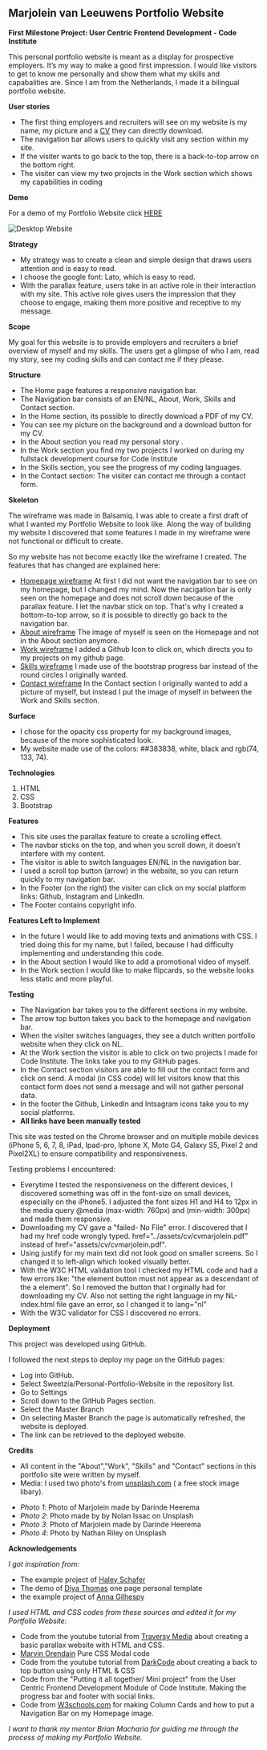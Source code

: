 
Marjolein van Leeuwens Portfolio Website
---------------------------------------
**First Milestone Project: User Centric Frontend Development - Code Institute**

This personal portfolio website is meant as a display for prospective employers. 
It’s my way to make a good first impression.
I would like visitors to get to know me personally and show them what my skills and capabalities are. 
Since I am from the Netherlands, I made it a bilingual portfolio website. 

**User stories**

* The first thing employers and recruiters will see on my website is my name, my picture and a [CV][CV] they can directly download.
* The navigation bar allows users to quickly visit any section within my site.
* If the visiter wants to go back to the top, there is a back-to-top arrow on the bottom right.
* The visiter can view my two projects in the Work section which shows my capabilities in coding

**Demo**

For a demo of my Portfolio Website click [HERE][DEMO]

![Desktop Website](https://bfb7a14a-c5a8-4360-84ee-f948a6f6bb8a.ws-eu01.gitpod.io/files/download/?id=7dba0bd7-a3ab-4138-9bbf-3fa02e6526b5)

**Strategy**

* My strategy was to create a clean and simple design that draws users attention and is easy to read.
* I choose the google font: Lato, which is easy to read.
* With the parallax feature, users take in an active role in their interaction with my site. 
This active role gives users the impression that they choose to engage, making them more positive and receptive to my message.

**Scope**

My goal for this website is to provide employers and recruiters a brief overview of myself and my skills. 
The users get a glimpse of who I am, read my story, see my coding skills and can contact me if they please.

**Structure**

* The Home page features a responsive navigation bar. 
* The Navigation bar consists of an EN/NL, About, Work, Skills and Contact section.
* In the Home section, its possible to directly download a PDF of my CV.
* You can see my picture on the background and a download button for my CV.
* In the About section you read my personal story .
* In the Work section you find my two projects I worked on during my fullstack development course for Code Institute
* In the Skills section, you see the progress of my coding languages.
* In the Contact section: The visiter can contact me through a contact form.


**Skeleton** 

The wireframe was made in Balsamiq. I was able to create a first draft of what I wanted my Portfolio Website to look like.
Along the way of building my website I discovered that some features I made in my wireframe were not functional or difficult to create.

So my website has not become exactly like the wireframe I created.
The features that has changed are explained here:

* [Homepage wireframe][a] At first I did not want the navigation bar to see on my homepage, but I changed my mind. Now the nacigation bar is only seen on the homepage and does not scroll down because of the parallax feature. I let the navbar stick on top. 
That's why I created a bottom-to-top arrow, so it is possible to directly go back to the navigation bar.
* [About wireframe][b] The image of myself is seen on the Homepage and not in the About section anymore. 
* [Work wireframe][c] I added a Github Icon to click on, which directs you to my projects on my github page. 
* [Skills wireframe][d] I made use of the bootstrap progress bar instead of the round circles I originally wanted. 
* [Contact wireframe][e] In the Contact section I originally wanted to add a picture of myself, but instead I put the image of myself in between the Work and Skills section.

**Surface**

* I chose for the opacity css property for my background images, because of the more sophisticated look. 
* My website made use of the colors: ##383838, white, black and rgb(74, 133, 74).

**Technologies**

1. HTML
2. CSS
3. Bootstrap

**Features**

* This site uses the parallax feature to create a scrolling effect. 
* The navbar sticks on the top, and when you scroll down, it doesn't interfere with my content.
* The visitor is able to switch languages EN/NL in the navigation bar.
* I used a scroll top button (arrow) in the website, so you can return quickly to my navigation bar.
* In the Footer (on the right) the visiter can click on my social platform links: Github, Instagram and LinkedIn.
* The Footer contains copyright info.

**Features Left to Implement**

* In the future I would like to add moving texts and animations with CSS. I tried doing this for my name, but I failed, because I had difficulty implementing and understanding this code. 
* In the About section I would like to add a promotional video of myself.
* In the Work section I would like to make flipcards, so the website looks less static and more playful.

**Testing**

- The Navigation bar takes you to the different sections in my website. 
- The arrow top button takes you back to the homepage and navigation bar. 
- When the visiter switches languages, they see a dutch written portfolio website when they click on NL. 
- At the Work section the visitor is able to click on two projects I made for Code Institute. 
The links take you to my GitHub pages.
- In the Contact section visitors are able to fill out the contact form and click on send. 
A modal (in CSS code) will let visitors know that this contact form does not send a message and will not gather personal data.
- In the footer the Github, LinkedIn and Intsagram icons take you to my social platforms.
- **All links have been manually tested**

This site was tested on the Chrome browser and on multiple mobile devices (iPhone 5, 6, 7, 8, iPad, Ipad-pro, Iphone X, Moto G4, Galaxy S5, Pixel 2 and Pixel2XL) to ensure compatibility and responsiveness. 

Testing problems I encountered:
* Everytime I tested the responsiveness on the different devices, I discovered something was off in the font-size on small devices, especially on the iPhone5.
I adjusted the font sizes H1 and H4 to 12px in the media query @media (max-width: 760px) and (min-width: 300px) and made them responsive.
* Downloading my CV gave a "failed- No File" error. I discovered that I had my href code wrongly typed. href="../assets/cv/cvmarjolein.pdf" instead of href="assets/cv/cvmarjolein.pdf".
* Using justify for my main text did not look good on smaller screens. So I changed it to left-align which looked visually better.
* With the W3C HTML validation tool I checked my HTML code and had a few errors like: "the element button must not appear as a descendant of the a element". So I removed the button that I orginally had for downloading my CV.
Also not setting the right language in my NL-index.html file gave an error, so I changed it to lang="nl"
* With the W3C validator for CSS I discovered no errors.

**Deployment**

This project was developed using GitHub.

I followed the next steps to deploy my page on the GitHub pages:

* Log into GitHub.
* Select Sweetzia/Personal-Portfolio-Website in the repository list.
* Go to Settings
* Scroll down to the GitHub Pages section.
* Select the Master Branch
* On selecting Master Branch the page is automatically refreshed, the website is deployed.
* The link can be retrieved to the deployed website.

**Credits**

* All content in the "About","Work", "Skills" and "Contact" sections in this portfolio site were written by myself.
* Media: I used two photo's from [unsplash.com][1] ( a free stock image libary).

- *Photo 1*: Photo of Marjolein made by Darinde Heerema
- *Photo 2*: Photo made by by Nolan Issac on Unsplash
- *Photo 3*: Photo of Marjolein made by Darinde Heerema
- *Photo 4*: Photo by Nathan Riley on Unsplash

**Acknowledgements**

*I got inspiration from:*
* The example project of [Haley Schafer][2]
* The demo of [Diya Thomas][3] one page personal template
* the example project of [Anna Gilhespy][4]

*I used HTML and CSS codes from these sources and edited it for my Portfolio Website:*
* Code from the youtube tutorial from [Traversy Media][5] about creating a basic parallax website with HTML and CSS. 
* [Marvin Orendain][6] Pure CSS Modal code
* Code from the youtube tutorial from [DarkCode][7] about creating a back to top button using only HTML & CSS
* Code from the "Putting it all together/ Mini project" from the User Centric Frontend Development Module of Code Institute. Making the progress bar and footer with social links.
* Code from [W3schools.com][8] for making Column Cards and how to put a Navigation Bar on my Homepage image.

*I want to thank my mentor Brian Macharia for guiding me through the process of making my Portfolio Website.*



[DEMO]: <https://sweetzia.github.io/Personal-Portfolio-Website/>
[CV]: <https://ce5c0417-5fdf-45d0-b44e-13840f2b8e52.ws-eu01.gitpod.io/files/download/?id=9289f9fa-a686-4990-afac-2b146146de6d>

[a]: <https://github.com/Sweetzia/Personal-portfolio-website/blob/31421d60a047e4eef5cb25aebdeefed2674e2e13/wireframes/Home.png>
[b]: <https://github.com/Sweetzia/Personal-portfolio-website/blob/31421d60a047e4eef5cb25aebdeefed2674e2e13/wireframes/About.png>
[c]: <https://github.com/Sweetzia/Personal-portfolio-website/blob/31421d60a047e4eef5cb25aebdeefed2674e2e13/wireframes/Work.png>
[d]: <https://github.com/Sweetzia/Personal-portfolio-website/blob/31421d60a047e4eef5cb25aebdeefed2674e2e13/wireframes/Skills.png>
[e]: <https://github.com/Sweetzia/Personal-portfolio-website/blob/31421d60a047e4eef5cb25aebdeefed2674e2e13/wireframes/Contact.png>


[1]: <https://unsplash.com/>
[2]: <https://www.haleyschafer.com/>
[3]: <https://www.beingeorge.com/diya/>
[4]: <https://ajgreaves.github.io/portrait-artist/>
[5]: <https://www.youtube.com/watch?v=JttTcnidSdQ&t=4s>
[6]: <https://codepen.io/marv117/pen/WvZdGV/>
[7]: <https://www.youtube.com/watch?v=Vef9bxTilCU>
[8]: <https://w3schools.com>

